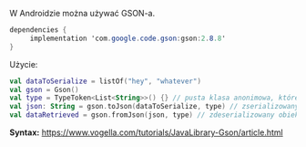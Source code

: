 W Androidzie można używać GSON-a.
```csharp
dependencies {
     implementation 'com.google.code.gson:gson:2.8.8' 
}
```

Użycie:

```kotlin
val dataToSerialize = listOf("hey", "whatever")
val gson = Gson()
val type = TypeToken<List<String>>() {} // pusta klasa anonimowa, której parametr T to typ obiektu, któy jest serializowany do JSON-a
val json: String = gson.toJson(dataToSerialize, type) // zserializowany obiekt
val dataRetrieved = gson.fromJson(json, type) // zdeserializowany obiekt
```



**Syntax:**
https://www.vogella.com/tutorials/JavaLibrary-Gson/article.html